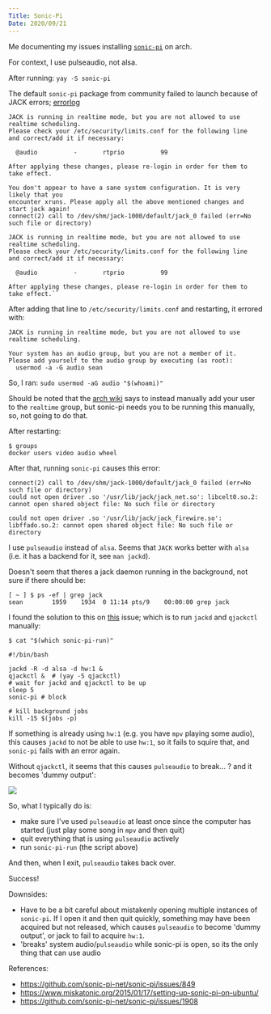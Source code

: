 ```yaml
---
Title: Sonic-Pi
Date: 2020/09/21
---
```


Me documenting my issues installing [`sonic-pi`](https://github.com/sonic-pi-net/sonic-pi/blob/main/INSTALL-LINUX.md) on arch.

For context, I use pulseaudio, not alsa.

After running: `yay -S sonic-pi`

The default `sonic-pi` package from community failed to launch because of JACK errors; [errorlog](https://gist.github.com/seanbreckenridge/99fa2e3d94d30b3193a903634990f06f)

```
JACK is running in realtime mode, but you are not allowed to use realtime scheduling.
Please check your /etc/security/limits.conf for the following line
and correct/add it if necessary:

  @audio          -       rtprio          99

After applying these changes, please re-login in order for them to take effect.

You don't appear to have a sane system configuration. It is very likely that you
encounter xruns. Please apply all the above mentioned changes and start jack again!
connect(2) call to /dev/shm/jack-1000/default/jack_0 failed (err=No such file or directory)

JACK is running in realtime mode, but you are not allowed to use realtime scheduling.
Please check your /etc/security/limits.conf for the following line
and correct/add it if necessary:

  @audio          -       rtprio          99

After applying these changes, please re-login in order for them to take effect.``
```

After adding that line to `/etc/security/limits.conf` and restarting, it errored with:

```
JACK is running in realtime mode, but you are not allowed to use realtime scheduling.

Your system has an audio group, but you are not a member of it.
Please add yourself to the audio group by executing (as root):
  usermod -a -G audio sean
```

So, I ran: `sudo usermod -aG audio "$(whoami)"`

Should be noted that the [arch wiki](https://wiki.archlinux.org/index.php/JACK_Audio_Connection_Kit) says to instead manually add your user to the `realtime` group, but sonic-pi needs you to be running this manually, so, not going to do that.

After restarting:

```
$ groups
docker users video audio wheel
```

After that, running `sonic-pi` causes this error:

```
connect(2) call to /dev/shm/jack-1000/default/jack_0 failed (err=No such file or directory)
could not open driver .so '/usr/lib/jack/jack_net.so': libcelt0.so.2: cannot open shared object file: No such file or directory

could not open driver .so '/usr/lib/jack/jack_firewire.so': libffado.so.2: cannot open shared object file: No such file or directory
```

I use `pulseaudio` instead of `alsa`. Seems that `JACK` works better with `alsa` (i.e. it has a backend for it, see `man jackd`).

Doesn't seem that theres a jack daemon running in the background, not sure if there should be:

```
[ ~ ] $ ps -ef | grep jack
sean        1959    1934  0 11:14 pts/9    00:00:00 grep jack
```

I found the solution to this on [this](https://github.com/sonic-pi-net/sonic-pi/issues/1908) issue; which is to run `jackd` and `qjackctl` manually:

```
$ cat "$(which sonic-pi-run)"

#!/bin/bash

jackd -R -d alsa -d hw:1 &
qjackctl &  # (yay -S qjackctl)
# wait for jackd and qjackctl to be up
sleep 5
sonic-pi # block

# kill background jobs
kill -15 $(jobs -p)
```

If something is already using `hw:1` (e.g. you have `mpv` playing some audio), this causes `jackd` to not be able to use `hw:1`, so it fails to squire that, and `sonic-pi` fails with an error again.

Without `qjackctl`, it seems that this causes `pulseaudio` to break... ? and it becomes 'dummy output':

![](https://i.imgur.com/bnRQ8aQ.png)

So, what I typically do is:

* make sure I've used `pulseaudio` at least once since the computer has started (just play some song in `mpv` and then quit)
* quit everything that is using `pulseaudio` actively
* run `sonic-pi-run` (the script above)

And then, when I exit, `pulseaudio` takes back over.

Success!

Downsides:

* Have to be a bit careful about mistakenly opening multiple instances of `sonic-pi`. If I open it and then quit quickly, something may have been acquired but not released, which causes `pulseaudio` to become 'dummy output', or jack to fail to acquire `hw:1`.
* 'breaks' system audio/`pulseaudio` while sonic-pi is open, so its the only thing that can use audio

References:

- <https://github.com/sonic-pi-net/sonic-pi/issues/849>
- <https://www.miskatonic.org/2015/01/17/setting-up-sonic-pi-on-ubuntu/>
- <https://github.com/sonic-pi-net/sonic-pi/issues/1908>

